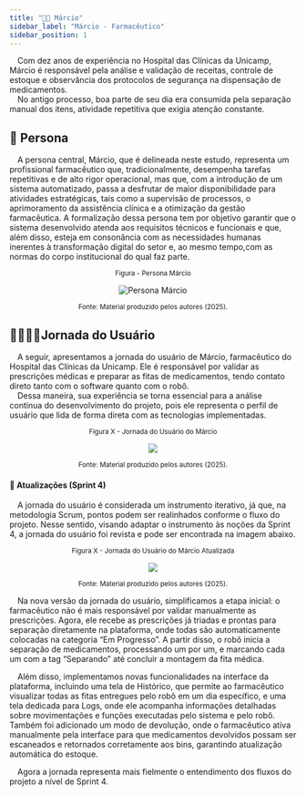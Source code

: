 ```yaml
---
title: "🧑🏻 Márcio"
sidebar_label: "Márcio - Farmacêutico"
sidebar_position: 1
---
```



&emsp;Com dez anos de experiência no Hospital das Clínicas da Unicamp, Márcio é responsável pela análise e validação de receitas, controle de estoque e observância dos protocolos de segurança na dispensação de medicamentos.   
&emsp;No antigo processo, boa parte de seu dia era consumida pela separação manual dos itens, atividade repetitiva que exigia atenção constante.

## 👥 Persona

&emsp;A persona central, Márcio, que é delineada neste estudo, representa um profissional farmacêutico que, tradicionalmente, desempenha tarefas repetitivas e de alto rigor operacional, mas que, com a introdução de um sistema automatizado, passa a desfrutar de maior disponibilidade para atividades estratégicas, tais como a supervisão de processos, o aprimoramento da assistência clínica e a otimização da gestão farmacêutica. A formalização dessa persona tem por objetivo garantir que o sistema desenvolvido atenda aos requisitos técnicos e funcionais e que, além disso, esteja em consonância com as necessidades humanas inerentes à transformação digital do setor e, ao mesmo tempo,com as normas do corpo institucional do qual faz parte.

<div align="center">

  <sub>Figura - Persona Márcio</sub>

  <img src="../../img/persona_marcio.png" alt="Persona Márcio"></img>

  <sup>Fonte: Material produzido pelos autores (2025).</sup>

</div>

## 🚶🏻‍♂️‍➡️Jornada do Usuário 

&emsp;A seguir, apresentamos a jornada do usuário de Márcio, farmacêutico do Hospital das Clínicas da Unicamp. Ele é responsável por validar as prescrições médicas e preparar as fitas de medicamentos, tendo contato direto tanto com o software quanto com o robô.  
&emsp;Dessa maneira, sua experiência se torna essencial para a análise contínua do desenvolvimento do projeto, pois ele representa o perfil de usuário que lida de forma direta com as tecnologias implementadas.


<div align="center">

  <sub>Figura X - Jornada do Usuário do Márcio </sub>

  <img src="../../img/jornada-1.png"/>

  <sup>Fonte: Material produzido pelos autores (2025).</sup>

</div>

#### 📌 Atualizações (Sprint 4)

&emsp;A jornada do usuário é considerada um instrumento iterativo, já que, na metodologia Scrum, pontos podem ser realinhados conforme o fluxo do projeto. Nesse sentido, visando adaptar o instrumento às noções da Sprint 4, a jornada do usuário foi revista e pode ser encontrada na imagem abaixo.

<div align="center">

  <sub>Figura X - Jornada do Usuário do Márcio Atualizada</sub>

  <img src="../../img/jornada-usuario-marcio-atualizada.png"/>

  <sup>Fonte: Material produzido pelos autores (2025).</sup>

</div>

&emsp;Na nova versão da jornada do usuário, simplificamos a etapa inicial: o farmacêutico não é mais responsável por validar manualmente as prescrições. Agora, ele recebe as prescrições já triadas e prontas para separação diretamente na plataforma, onde todas são automaticamente colocadas na categoria “Em Progresso”. A partir disso, o robô inicia a separação de medicamentos, processando um por um, e marcando cada um com a tag “Separando” até concluir a montagem da fita médica.

&emsp;Além disso, implementamos novas funcionalidades na interface da plataforma, incluindo uma tela de Histórico, que permite ao farmacêutico visualizar todas as fitas entregues pelo robô em um dia específico, e uma tela dedicada para Logs, onde ele acompanha informações detalhadas sobre movimentações e funções executadas pelo sistema e pelo robô. Também foi adicionado um modo de devolução, onde o farmacêutico ativa manualmente pela interface para que medicamentos devolvidos possam ser escaneados e retornados corretamente aos bins, garantindo atualização automática do estoque.

&emsp;Agora a jornada representa mais fielmente o entendimento dos fluxos do projeto a nível de Sprint 4.
